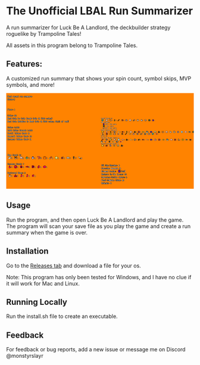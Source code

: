 # The Unofficial LBAL Run Summarizer

A run summarizer for Luck Be A Landlord, the deckbuilder strategy roguelike by Trampoline Tales!

All assets in this program belong to Trampoline Tales.

## Features:
A customized run summary that shows your spin count, symbol skips, MVP symbols, and more!

![Victory Screen](https://github.com/MonstyrSlayr/LBAL_run_summarizer/blob/main/run_summary_victory.png?raw=true)

## Usage
Run the program, and then open Luck Be A Landlord and play the game. The program will scan your save file as you play the game and create a run summary when the game is over.

## Installation
Go to the [Releases tab](https://github.com/MonstyrSlayr/LBAL_run_summarizer/releases) and download a file for your os.

Note: This program has only been tested for Windows, and I have no clue if it will work for Mac and Linux.

## Running Locally
Run the install.sh file to create an executable.

## Feedback
For feedback or bug reports, add a new issue or message me on Discord @monstyrslayr